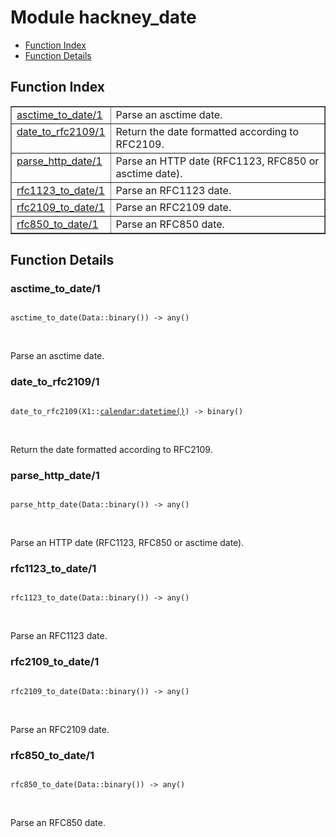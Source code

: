 

# Module hackney_date #
* [Function Index](#index)
* [Function Details](#functions)

<a name="index"></a>

## Function Index ##


<table width="100%" border="1" cellspacing="0" cellpadding="2" summary="function index"><tr><td valign="top"><a href="#asctime_to_date-1">asctime_to_date/1</a></td><td>Parse an asctime date.</td></tr><tr><td valign="top"><a href="#date_to_rfc2109-1">date_to_rfc2109/1</a></td><td>Return the date formatted according to RFC2109.</td></tr><tr><td valign="top"><a href="#parse_http_date-1">parse_http_date/1</a></td><td>Parse an HTTP date (RFC1123, RFC850 or asctime date).</td></tr><tr><td valign="top"><a href="#rfc1123_to_date-1">rfc1123_to_date/1</a></td><td>Parse an RFC1123 date.</td></tr><tr><td valign="top"><a href="#rfc2109_to_date-1">rfc2109_to_date/1</a></td><td>Parse an RFC2109 date.</td></tr><tr><td valign="top"><a href="#rfc850_to_date-1">rfc850_to_date/1</a></td><td>Parse an RFC850 date.</td></tr></table>


<a name="functions"></a>

## Function Details ##

<a name="asctime_to_date-1"></a>

### asctime_to_date/1 ###

<pre><code>
asctime_to_date(Data::binary()) -&gt; any()
</code></pre>
<br />

Parse an asctime date.

<a name="date_to_rfc2109-1"></a>

### date_to_rfc2109/1 ###

<pre><code>
date_to_rfc2109(X1::<a href="/Users/benoitc/Projects/stdlib/doc/calendar.md#type-datetime">calendar:datetime()</a>) -&gt; binary()
</code></pre>
<br />

Return the date formatted according to RFC2109.

<a name="parse_http_date-1"></a>

### parse_http_date/1 ###

<pre><code>
parse_http_date(Data::binary()) -&gt; any()
</code></pre>
<br />

Parse an HTTP date (RFC1123, RFC850 or asctime date).

<a name="rfc1123_to_date-1"></a>

### rfc1123_to_date/1 ###

<pre><code>
rfc1123_to_date(Data::binary()) -&gt; any()
</code></pre>
<br />

Parse an RFC1123 date.

<a name="rfc2109_to_date-1"></a>

### rfc2109_to_date/1 ###

<pre><code>
rfc2109_to_date(Data::binary()) -&gt; any()
</code></pre>
<br />

Parse an RFC2109 date.

<a name="rfc850_to_date-1"></a>

### rfc850_to_date/1 ###

<pre><code>
rfc850_to_date(Data::binary()) -&gt; any()
</code></pre>
<br />

Parse an RFC850 date.

